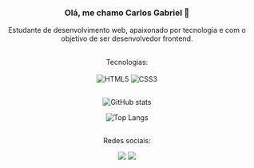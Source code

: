 <div align="center">

### Olá, me chamo Carlos Gabriel 👋<br/>
Estudante de desenvolvimento web, apaixonado por tecnologia e com o objetivo de ser desenvolvedor frontend.

##

Tecnologias: <br/>
<br/>
<img alt="HTML5" src="https://img.shields.io/badge/HTML5-E34F26?style=for-the-badge&logo=html5&logoColor=white">
<img alt="CSS3" src="https://img.shields.io/badge/CSS3-1572B6?style=for-the-badge&logo=css3&logoColor=white">

##

![GitHub stats](https://github-readme-stats.vercel.app/api?username=carlsgabriel&show_icons=true&theme=vision-friendly-dark)

![Top Langs](https://github-readme-stats.vercel.app/api/top-langs/?username=carlsgabriel&layout=compact&theme=vision-friendly-dark)

##

Redes sociais:
<div> 
  <a href="https://www.linkedin.com/in/carlos-gabriel-539302315/" target="_blank"><img src="https://img.shields.io/badge/-LinkedIn-%230077B5?style=for-the-badge&logo=linkedin&logoColor=white" target="_blank"></a> 
  <a href="mailto:gomescarlosleite@gmail.com"><img src="https://img.shields.io/badge/-Gmail-%23333?style=for-the-badge&logo=gmail&logoColor=white" target="_blank"></a>
</div>

</div>


